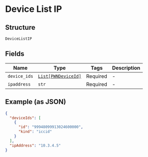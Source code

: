 
# Device List IP

## Structure

`DeviceListIP`

## Fields

| Name | Type | Tags | Description |
|  --- | --- | --- | --- |
| `device_ids` | [`List[PWNDeviceId]`](../../doc/models/pwn-device-id.md) | Required | - |
| `ipaddress` | `str` | Required | - |

## Example (as JSON)

```json
{
  "deviceIds": [
    {
      "id": "99948099913024600000",
      "kind": "iccid"
    }
  ],
  "ipAddress": "10.3.4.5"
}
```

